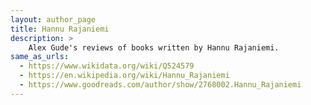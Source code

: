 ```yaml
---
layout: author_page
title: Hannu Rajaniemi
description: >
    Alex Gude's reviews of books written by Hannu Rajaniemi.
same_as_urls:
  - https://www.wikidata.org/wiki/Q524579
  - https://en.wikipedia.org/wiki/Hannu_Rajaniemi
  - https://www.goodreads.com/author/show/2768002.Hannu_Rajaniemi
---
```

